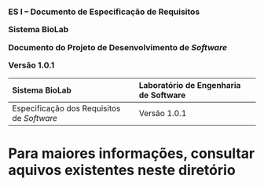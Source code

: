 
**<h3>ES I – Documento de Especificação de Requisitos**


**Sistema BioLab**

**Documento do Projeto de Desenvolvimento de *Software*** 

**Versão 1.0.1**



|Sistema BioLab|Laboratório de Engenharia de Software|
| :- | :- |
|Especificação dos Requisitos de *Software*|Versão 1.0.1|


<h1>Para maiores informações, consultar aquivos existentes neste diretório</h1>
